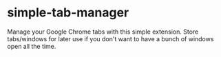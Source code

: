 # simple-tab-manager
Manage your Google Chrome tabs with this simple extension. Store tabs/windows for later use if you don't want to have a bunch of windows open all the time.
